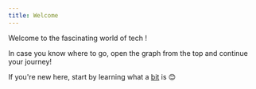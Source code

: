 ```yaml
---
title: Welcome
---
```

Welcome to the fascinating world of tech !

In case you know where to go, open the graph from the top and continue your journey!

If you're new here, start by learning what a [bit](./bit.md) is 😊